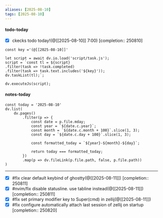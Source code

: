 ```yaml
---
aliases: [2025-08-10]
tags: [2025-08-10]
---
```


#### todo-today

- [x] ckecks todo today!(@[[2025-08-10]] 7:00) [completion:: 250810]

```dataviewjs
const key ='(@[[2025-08-10]]'

let script = await dv.io.load('script/task.js');
script = `const tl = ${script}
.filter(task => !task.completed)
.filter(task => task.text.includes('${key}'));
dv.taskList(tl);`;

dv.executeJs(script);
```

#### notes-today

```dataviewjs
const today = '2025-08-10'
dv.list(
	dv.pages()
		.filter(p => {
			const date = p.file.mday;
			const year = `${date.c.year}`;
			const month = `${date.c.month + 100}`.slice(1, 3);
			const day = `${date.c.day + 100}`.slice(1, 3);

			const formatted_today = `${year}-${month}-${day}`;

			return today === formatted_today;
		})
		.map(p => dv.fileLink(p.file.path, false, p.file.path))
)
```

---

- [x] #fix clear default keybind of ghostty(@[[2025-08-11]]) [completion:: 250811]
- [x] #nvim/fix disable statusline. use tabline instead(@[[2025-08-11]]) [completion:: 250811]
- [x] #fix set primary modifier key to Super(cmd) in zellij(@[[2025-08-11]])
- [x] #fix configure automatically attach last session of zellij on startup [completion:: 250820]